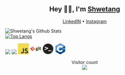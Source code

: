 <h2 align="center">Hey 👋🏻, I'm <a href="https://shwetang550.github.io/profile/">Shwetang</a></h2>

<p align="center">
  <a href="https://www.linkedin.com/in/shwetang-3335b896/">LinkedIN</a> •
  <a href="https://www.instagram.com/shwetang_singh/">Instagram</a>
</p>

![Shwetang's Github Stats](https://github-readme-stats.vercel.app/api?username=Shwetang550&theme=dark&show_icons=true) <br>
[![Top Langs](https://github-readme-stats.vercel.app/api/top-langs/?username=Shwetang550&layout=compact&theme=dark)](https://github.com/Shwetang550/github-readme-stats)

<code><img height="35rem" src="https://cdn4.iconfinder.com/data/icons/logos-3/600/React.js_logo-512.png" /></code>
<code><img height="35rem" src="https://cdn4.iconfinder.com/data/icons/jetflat-2-multimedia-vol-2/60/004_111_console_terminal_code_window_app_application-128.png" /></code>
<code><img height="35rem" src="https://raw.githubusercontent.com/github/explore/80688e429a7d4ef2fca1e82350fe8e3517d3494d/topics/javascript/javascript.png"></code>
<code><img height="35rem" src="https://raw.githubusercontent.com/github/explore/80688e429a7d4ef2fca1e82350fe8e3517d3494d/topics/git/git.png"></code>
<code><img height="35rem" src="https://raw.githubusercontent.com/github/explore/80688e429a7d4ef2fca1e82350fe8e3517d3494d/topics/terminal/terminal.png"></code>
<code><img height="35rem" src="https://raw.githubusercontent.com/github/explore/80688e429a7d4ef2fca1e82350fe8e3517d3494d/topics/cpp/cpp.png"></code>

<p align="center"> 
  Visitor count<br>
  <img src="https://profile-counter.glitch.me/Shwetang550/count.svg" />
</p>

